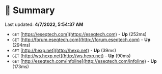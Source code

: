 # 📖 Summary
Last updated: **4/7/2022, 5:54:37 AM**

- `GET` [https://eseqtech.com](https://eseqtech.com) - **Up** (252ms)
- `GET` [http://forum.eseqtech.com](http://forum.eseqtech.com) - **Up** (294ms)
- `GET` [http://hexp.net](http://hexp.net) - **Up** (39ms)
- `GET` [http://ws.hexp.net](http://ws.hexp.net) - **Up** (90ms)
- `GET` [http://eseqtech.com/infoline](http://eseqtech.com/infoline) - **Up** (173ms)

